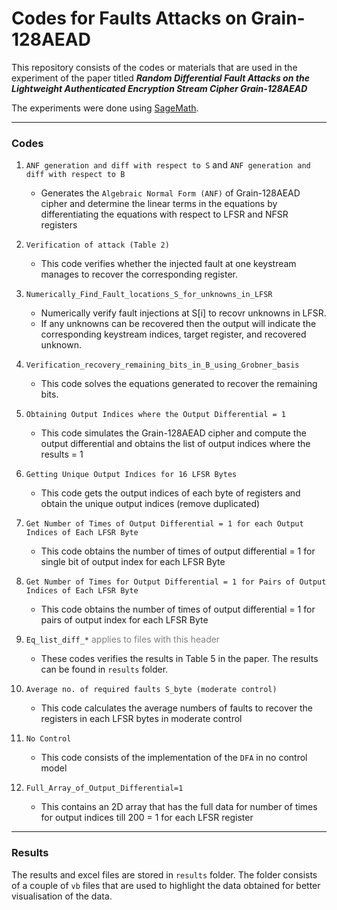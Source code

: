 # Codes for Faults Attacks on Grain-128AEAD

This repository consists of the codes or materials that are used in the experiment of the paper titled **_Random Differential Fault Attacks on the Lightweight Authenticated Encryption Stream Cipher Grain-128AEAD_** 

The experiments were done using [SageMath](https://www.sagemath.org/). 

---

### Codes

1. `ANF generation and diff with respect to S` and `ANF generation and diff with respect to B`
    * Generates the `Algebraic Normal Form (ANF)` of Grain-128AEAD cipher and determine the linear terms in the equations by differentiating the equations with respect to LFSR and NFSR registers 
  
2. `Verification of attack (Table 2)`
    * This code verifies whether the injected fault at one keystream manages to recover the corresponding register.

3. `Numerically_Find_Fault_locations_S_for_unknowns_in_LFSR`
    * Numerically verify fault injections at S[i] to recovr unknowns in LFSR.
    * If any unknowns can be recovered then the output will indicate the corresponding keystream indices, target register, and recovered unknown.

4. `Verification_recovery_remaining_bits_in_B_using_Grobner_basis`
    * This code solves the equations generated to recover the remaining bits.
  
5. `Obtaining Output Indices where the Output Differential = 1`
    * This code simulates the Grain-128AEAD cipher and compute the output differential and obtains the list of output indices where the results = 1
    
6. `Getting Unique Output Indices for 16 LFSR Bytes`
    * This code gets the output indices of each byte of registers and obtain the unique output indices (remove duplicated)
    
7. `Get Number of Times of Output Differential = 1 for each Output Indices of Each LFSR Byte`
    * This code obtains the number of times of output differential = 1 for single bit of output index for each LFSR Byte
    
8. `Get Number of Times for Output Differential = 1 for Pairs of Output Indices of Each LFSR Byte`
    * This code obtains the number of times of output differential = 1 for pairs of output index for each LFSR Byte

9. `Eq_list_diff_*` <span style="color: grey;">applies to files with this header</span>
    * These codes verifies the results in Table 5 in the paper. The results can be found in `results` folder.

10. `Average no. of required faults S_byte (moderate control)`
    * This code calculates the average numbers of faults to recover the registers in each LFSR bytes in moderate control

11. `No Control`
    * This code consists of the implementation of the `DFA` in no control model

12. `Full_Array_of_Output_Differential=1`
    * This contains an 2D array that has the full data for number of times for output indices till 200 = 1 for each LFSR register 

---
### Results
The results and excel files are stored in `results` folder. The folder consists of a couple of `vb` files that are used to highlight the data obtained for better visualisation of the data.